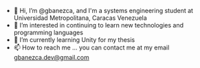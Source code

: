 - 👋 Hi, I’m @gbanezca, and I'm a systems engineering student at Universidad Metropolitana, Caracas Venezuela
- 👀 I’m interested in continuing to learn new technologies and programming languages
- 🌱 I’m currently learning Unity for my thesis
- 📫 How to reach me ... you can contact me at my email gbanezca.dev@gmail.com
